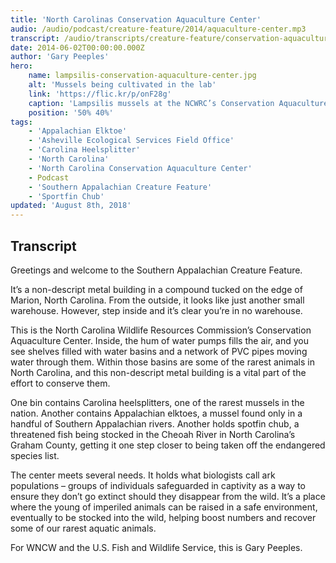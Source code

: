 ```yaml
---
title: 'North Carolinas Conservation Aquaculture Center'
audio: /audio/podcast/creature-feature/2014/aquaculture-center.mp3
transcript: /audio/transcripts/creature-feature/conservation-aquaculture-center.pdf
date: 2014-06-02T00:00:00.000Z
author: 'Gary Peeples'
hero:
    name: lampsilis-conservation-aquaculture-center.jpg
    alt: 'Mussels being cultivated in the lab'
    link: 'https://flic.kr/p/onF28g'
    caption: 'Lampsilis mussels at the NCWRC’s Conservation Aquaculture Center. <a href="https://flic.kr/p/onF28g">Photo</a> by Gary Peeples, USFWS.'
    position: '50% 40%'
tags:
    - 'Appalachian Elktoe'
    - 'Asheville Ecological Services Field Office'
    - 'Carolina Heelsplitter'
    - 'North Carolina'
    - 'North Carolina Conservation Aquaculture Center'
    - Podcast
    - 'Southern Appalachian Creature Feature'
    - 'Sportfin Chub'
updated: 'August 8th, 2018'
---
```


## Transcript

Greetings and welcome to the Southern Appalachian Creature Feature.

It’s a non-descript metal building in a compound tucked on the edge of Marion, North Carolina. From the outside, it looks like just another small warehouse. However, step inside and it’s clear you’re in no warehouse.

This is the North Carolina Wildlife Resources Commission’s Conservation Aquaculture Center. Inside, the hum of water pumps fills the air, and you see shelves filled with water basins and a network of PVC pipes moving water through them. Within those basins are some of the rarest animals in North Carolina, and this non-descript metal building is a vital part of the effort to conserve them.

One bin contains Carolina heelsplitters, one of the rarest mussels in the nation. Another contains Appalachian elktoes, a mussel found only in a handful of Southern Appalachian rivers. Another holds spotfin chub, a threatened fish being stocked in the Cheoah River in North Carolina’s Graham County, getting it one step closer to being taken off the endangered species list.

The center meets several needs. It holds what biologists call ark populations – groups of individuals safeguarded in captivity as a way to ensure they don’t go extinct should they disappear from the wild. It’s a place where the young of imperiled animals can be raised in a safe environment, eventually to be stocked into the wild, helping boost numbers and recover some of our rarest aquatic animals.

For WNCW and the U.S. Fish and Wildlife Service, this is Gary Peeples.